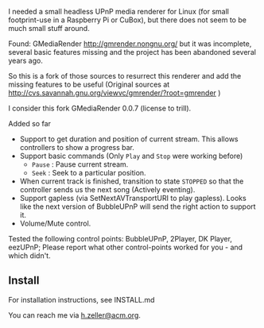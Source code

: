 I needed a small headless UPnP media renderer for Linux (for small footprint-use
in a Raspberry Pi or CuBox), but there does not seem to be much small stuff
around.

Found: GMediaRender http://gmrender.nongnu.org/
but it was incomplete, several basic features missing and the project
has been abandoned several years ago.

So this is a fork of those sources to resurrect this renderer and add the
missing features to be useful (Original sources at
http://cvs.savannah.gnu.org/viewvc/gmrender/?root=gmrender )

I consider this fork GMediaRender 0.0.7 (license to trill).

Added so far
  * Support to get duration and position of current stream. This allows
    controllers to show a progress bar.
  * Support basic commands (Only `Play` and `Stop` were working before)
     - `Pause`  : Pause current stream.
     - `Seek`   : Seek to a particular position.
  * When current track is finished, transition to state `STOPPED`
    so that the controller sends us the next song (Actively eventing).
  * Support gapless (via SetNextAVTransportURI to play gapless). Looks like
    the next version of BubbleUPnP will send the right action to support it.
  * Volume/Mute control.

Tested the following control points: BubbleUPnP, 2Player, DK Player, eezUPnP;
Please report what other control-points worked for you - and which didn't.

Install
-------
For installation instructions, see INSTALL.md

You can reach me via <h.zeller@acm.org>.
